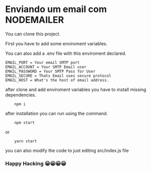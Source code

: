 # Enviando um email com NODEMAILER

You can clone this project.

First you have to add some enviroment variables.

You can also add a .env file with this enviroment declared.
```
EMAIL_PORT = Your email SMTP port
EMAIL_ACCOUNT = Your SMTP Email user
EMAIL_PASSWORD = Your SMTP Pass for User
EMAIL_SECURE = Thats Email uses secure protocol
EMAIL_HOST = What's the host of email address.
```

after clone and add enviroment variables you have to install missing dependencies.
```
    npm i
```

after installation you can run using the command.
```
    npm start
```
or
```
    yarn start
```

you can also modify the code to just editing src/index.js file

### Happy Hacking 😀😀😀😀